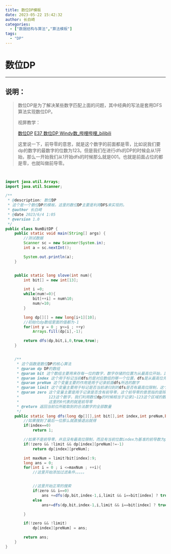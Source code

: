 ```yaml
---
title: 数位DP模板
date: 2023-05-22 15:42:32
author: 长白崎
categories:
  - ["数据结构与算法","算法模板"]
tags:
  - "DP"
---
```




# 数位DP

---

## 说明：

> 数位DP是为了解决某些数字匹配上面的问题，其中经典的写法是套用DFS算法实现数位DP。
>
> 视屏教学：
>
> [数位DP](https://www.bilibili.com/video/BV1Fc411h76q)
> [E37 数位DP Windy数_哔哩哔哩_bilibili](https://www.bilibili.com/video/BV1fa4y1H7J6/?spm_id_from=333.337.search-card.all.click&vd_source=fbdc4dced00d004504f57fb2f6de726b)
>
> 这里说一下，前导零的意思，就是这个数字的前面都是零，比如说我们要dp的数字的最数字的位数为123。但是我们在进行dfs的DP的时候会从1开始，那么一开始我们从1开始dfs的时候那么就是001。也就是前面占位的都是零，也就叫做前导零。







```java


import java.util.Arrays;
import java.util.Scanner;

/**
 * @description: 数位DP
 * 这个是一个数位DP的模板，这里的数位DP主要是利用DFS来实现的。
 * @author 长白崎
 * @date 2023/6/4 1:05
 * @version 1.0
 */
public class NumBitDP {
    public static void main(String[] args) {
        //测试数据
        Scanner sc = new Scanner(System.in);
        int a = sc.nextInt();

        System.out.println(a);
    }


    public static long slove(int num){
        int bit[] = new int[13];

        int i =0;
        while(num!=0){
            bit[++i] = num%10;
            num/=10;
        }

        long dp[][] = new long[i+1][10];
        //初始化dp数组里面的值都为-1
        for(int y = 0 ; y<=i ; ++y)
            Arrays.fill(dp[i],-1);

        return dfs(dp,bit,i,0,true,true);
    }


    /**
     * 这个函数是数位DP的核心算法
     * @param dp DP的数组
     * @param bit 这个数组主要用来存每一位的数字，数字存储的位置为从最高位开始，比如说我们存123这个数字，那么在数组里面应该是[][3][2][1]
     * @param index 这个用于标记当前dfs的是对应数组的哪一个位置，dfs是从最高位先递归到最低位（个位）然后从低位逐渐递归到最高位
     * @param preNum 这个变量主要的作用是用于记录前面dfs所选的数字
     * @param limit 这个变量主要用于标记是否当前递归到的dfs是否有最高位限制，这个最高位限制与之前递归的dfs有关
     * @param zero 这个变量主要是用于记录是否含有前导零，这个前导零的意思指的是除这一位以外所有比当前dfs的这一位高的位数都是零，比如：
     *             123这个数字，我们利用数位dp的时候相当于记录1~123这个区域的数字有多少符合要求的，那么从最低位开始001、002、...、024
     *             这里的0代表的就是前导零
     * @return 返回当前位所能取到的合法数字的全部数量
     */
    public static long dfs(long dp[][],int bit[],int index,int preNum,boolean limit ,boolean zero){
        //如果搜到了最后一位那么就直接退出就得
        if(index==0)
            return 1;

        //如果不是前导零，并且没有最高位限制，而且有当前位数index为基准的前导数为preNum的搜索状态值那么就直接返回
        if(!zero && !limit && dp[index][preNum]!=-1)
            return dp[index][preNum];

        int maxNum = limit?bit[index]:9;
        long ans = 0;
        for(int i = 0 ; i <=maxNum ; ++i){
            //这里开始添加过滤条件。。。。。


            //这里开始正常的搜索
            if(zero && i==0)
                ans +=dfs(dp,bit,index-1,i,limit && i==bit[index] ? true:false,true);
            else
                ans+=dfs(dp,bit,index-1,i,limit && i==bit[index] ? true:false,false);

        }

        if(!zero && !limit)
            dp[index][preNum] = ans;

        return ans;
    }
}

```

